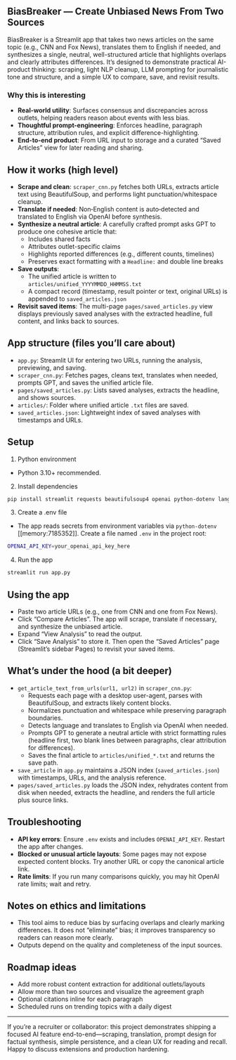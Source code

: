 ## BiasBreaker — Create Unbiased News From Two Sources

BiasBreaker is a Streamlit app that takes two news articles on the same topic (e.g., CNN and Fox News), translates them to English if needed, and synthesizes a single, neutral, well-structured article that highlights overlaps and clearly attributes differences. It’s designed to demonstrate practical AI-product thinking: scraping, light NLP cleanup, LLM prompting for journalistic tone and structure, and a simple UX to compare, save, and revisit results.

### Why this is interesting
- **Real-world utility**: Surfaces consensus and discrepancies across outlets, helping readers reason about events with less bias.
- **Thoughtful prompt-engineering**: Enforces headline, paragraph structure, attribution rules, and explicit difference-highlighting.
- **End-to-end product**: From URL input to storage and a curated “Saved Articles” view for later reading and sharing.

## How it works (high level)
- **Scrape and clean**: `scraper_cnn.py` fetches both URLs, extracts article text using BeautifulSoup, and performs light punctuation/whitespace cleanup.
- **Translate if needed**: Non‑English content is auto‑detected and translated to English via OpenAI before synthesis.
- **Synthesize a neutral article**: A carefully crafted prompt asks GPT to produce one cohesive article that:
  - Includes shared facts
  - Attributes outlet-specific claims
  - Highlights reported differences (e.g., different counts, timelines)
  - Preserves exact formatting with a `Headline:` and double line breaks
- **Save outputs**:
  - The unified article is written to `articles/unified_YYYYMMDD_HHMMSS.txt`
  - A compact record (timestamp, result pointer or text, original URLs) is appended to `saved_articles.json`
- **Revisit saved items**: The multi-page `pages/saved_articles.py` view displays previously saved analyses with the extracted headline, full content, and links back to sources.

## App structure (files you’ll care about)
- `app.py`: Streamlit UI for entering two URLs, running the analysis, previewing, and saving.
- `scraper_cnn.py`: Fetches pages, cleans text, translates when needed, prompts GPT, and saves the unified article file.
- `pages/saved_articles.py`: Lists saved analyses, extracts the headline, and shows sources.
- `articles/`: Folder where unified article `.txt` files are saved.
- `saved_articles.json`: Lightweight index of saved analyses with timestamps and URLs.

## Setup
1) Python environment
- Python 3.10+ recommended.

2) Install dependencies
```bash
pip install streamlit requests beautifulsoup4 openai python-dotenv langdetect
```

3) Create a .env file
- The app reads secrets from environment variables via `python-dotenv` [[memory:7185352]]. Create a file named `.env` in the project root:
```bash
OPENAI_API_KEY=your_openai_api_key_here
```

4) Run the app
```bash
streamlit run app.py
```

## Using the app
- Paste two article URLs (e.g., one from CNN and one from Fox News).
- Click “Compare Articles”. The app will scrape, translate if necessary, and synthesize the unbiased article.
- Expand “View Analysis” to read the output.
- Click “Save Analysis” to store it. Then open the “Saved Articles” page (Streamlit’s sidebar Pages) to revisit your saved items.

## What’s under the hood (a bit deeper)
- `get_article_text_from_urls(url1, url2)` in `scraper_cnn.py`:
  - Requests each page with a desktop user-agent, parses with BeautifulSoup, and extracts likely content blocks.
  - Normalizes punctuation and whitespace while preserving paragraph boundaries.
  - Detects language and translates to English via OpenAI when needed.
  - Prompts GPT to generate a neutral article with strict formatting rules (headline first, two blank lines between paragraphs, clear attribution for differences).
  - Saves the final article to `articles/unified_*.txt` and returns the save path.
- `save_article` in `app.py` maintains a JSON index (`saved_articles.json`) with timestamps, URLs, and the analysis reference.
- `pages/saved_articles.py` loads the JSON index, rehydrates content from disk when needed, extracts the headline, and renders the full article plus source links.

## Troubleshooting
- **API key errors**: Ensure `.env` exists and includes `OPENAI_API_KEY`. Restart the app after changes.
- **Blocked or unusual article layouts**: Some pages may not expose expected content blocks. Try another URL or copy the canonical article link.
- **Rate limits**: If you run many comparisons quickly, you may hit OpenAI rate limits; wait and retry.

## Notes on ethics and limitations
- This tool aims to reduce bias by surfacing overlaps and clearly marking differences. It does not “eliminate” bias; it improves transparency so readers can reason more clearly.
- Outputs depend on the quality and completeness of the input sources.

## Roadmap ideas
- Add more robust content extraction for additional outlets/layouts
- Allow more than two sources and visualize the agreement graph
- Optional citations inline for each paragraph
- Scheduled runs on trending topics with a daily digest

---

If you’re a recruiter or collaborator: this project demonstrates shipping a focused AI feature end-to-end—scraping, translation, prompt design for factual synthesis, simple persistence, and a clean UX for reading and recall. Happy to discuss extensions and production hardening.
